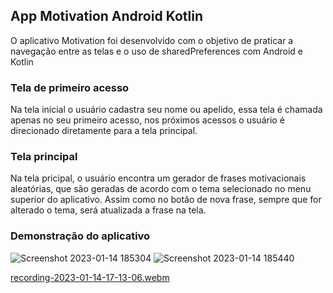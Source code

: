 ## App Motivation Android Kotlin

 O aplicativo Motivation foi desenvolvido com o objetivo de praticar a navegação entre as telas e o uso de sharedPreferences com Android e Kotlin
 
 ### Tela de primeiro acesso
 
 Na tela inicial o usuário cadastra seu nome ou apelido, essa tela é chamada apenas no seu primeiro acesso, nos próximos acessos o usuário é direcionado diretamente para a tela principal.
 


 ### Tela principal 
 
 Na tela pricipal, o usuário encontra um gerador de frases motivacionais aleatórias, que são geradas de acordo com o tema selecionado no menu superior do aplicativo.
 Assim como no botão de nova frase, sempre que for alterado o tema, será atualizada a frase na tela.
  
 ### Demonstração do aplicativo
 
 ![Screenshot 2023-01-14 185304](https://user-images.githubusercontent.com/96978526/212498766-32701fd4-36ca-4d15-b061-1d3d6f048452.jpg) ![Screenshot 2023-01-14 185440](https://user-images.githubusercontent.com/96978526/212498773-8098caae-bc56-44f2-8c9c-2f6fc020fc81.jpg)  
 
 [recording-2023-01-14-17-13-06.webm](https://user-images.githubusercontent.com/96978526/212498014-f267bbf5-012b-428f-961b-949bdb9166cd.webm)




